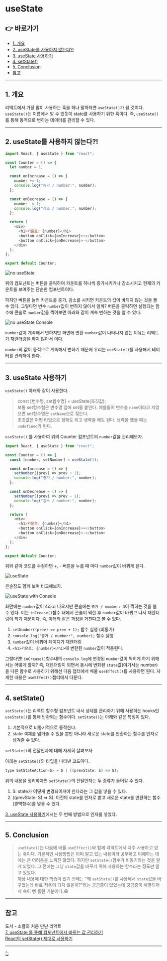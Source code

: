 # useState

## 👉 바로가기

- [1. 개요](#1-개요)
- [2. useState를 사용하지 않는다?!](#2-usestate를-사용하지-않는다)
- [3. useState 사용하기](#3-usestate-사용하기)
- [4. setState()](#4-setstate)
- [5. Conclusion](#5-conclusion)
- [참고](#참고)

---

## 1. 개요

리액트에서 가장 많이 사용하는 훅을 하나 말하자면 `useState()`가 될 것이다. `useState()`는 이름에서 알 수 있듯이 state를 사용하기 위한 훅이다. 즉, `useState()`를 통해 동적으로 변하는 데이터를 관리할 수 있다.

---

## 2. useState를 사용하지 않는다?!

```js
import React, { useState } from "react";

const Counter = () => {
  let number = 1;

  const onIncrease = () => {
    number += 1;
    console.log("증가 / number:", number);
  };

  const onDecrease = () => {
    number -= 1;
    console.log("감소 / number:", number);
  };

  return (
    <div>
      <h1>카운트: {number}</h1>
      <button onClick={onIncrease}>+</button>
      <button onClick={onDecrease}>-</button>
    </div>
  );
};

export default Counter;
```

![no useState](../image/React/UseState/noUseState.png)

위의 컴포넌트는 버튼을 클릭하여 카운트를 하나씩 증가시키거나 감소시키고 현재의 카운트를 보여주는 단순한 컴포넌트이다.

하지만 버튼을 눌러 카운트를 증가, 감소를 시키면 카운트의 값이 바뀌지 않는 것을 볼 수 있다. 그렇다면 변수 `number`값이 변하지 않아서 일까? 버튼을 클릭하면 실행되는 함수에 콘솔로 `number`값을 찍어보면 아래와 같이 계속 변하는 것을 알 수 있다.

![no useState Console](../image/React/UseState/nuUseStateConsole.png)

`number`값이 계속해서 변하지만 화면에 변환 `number`값이 나타나지 않는 이유는 리액트가 재랜더링을 하지 않아서 이다.

`number`의 값이 동적으로 계속해서 변하기 때문에 우리는 `useState()`를 사용해서 테이터를 관리해야 한다.

---

## 3. useState 사용하기

`useState()` 아래와 같이 사용한다.

> const [변수명, set함수명] = useState(초깃값);  
> 보통 set함수혐은 변수명 앞에 set를 붙인다. 예를들어 변수를 `name`이라고 지었으면 set함수명은 `setName`으로 짖는다.  
> 초깃값은 어떤 타입으로 정해도 되고 생략을 해도 된다. 생략을 했을 때는 `undefined`가 된다.

`useState()` 를 사용하여 위의 Counter 컴포넌트의 `number`값을 관리해보자.

```js
import React, { useState } from "react";

const Counter = () => {
  const [number, setNumber] = useState(1);

  const onIncrease = () => {
    setNumber((prev) => prev + 1);
    console.log("증가 / number:", number);
  };

  const onDecrease = () => {
    setNumber((prev) => prev - 1);
    console.log("감소 / number:", number);
  };

  return (
    <div>
      <h1>카운트: {number}</h1>
      <button onClick={onIncrease}>+</button>
      <button onClick={onDecrease}>-</button>
    </div>
  );
};

export default Counter;
```

위와 같이 코드를 수정하면 +, - 버튼을 누를 때 마다 `number`값이 바뀌게 된다.

![useState](../image/React/UseState/useState.png)

콘솔창도 함께 보며 비교해보자.

![useState with Console](../image/React/UseState/useStateConsole.png)

화면에는 `number`값이 4라고 나오지만 콘솔에는 `증가 / number: 3`이 찍히는 것을 볼 수 있다. 이는 `inCrease()`함수 내에서 콘솔이 찍힌 후 `number`값이 바뀌고 나서 재렌더링이 되기 때문이다. 즉, 아래와 같은 과정을 거친다고 볼 수 있다.

1. `setNumber((prev) => prev + 1);` 함수 실행 (비동기)
2. `console.log("증가 / number:", number);` 함수 실행
3. `number`값이 바뀌며 페이지가 재렌더링
4. `<h1>카운트: {number}</h1>`에 변한된 `number`값이 적용된다.

그렇다면! `inCrease()`함수내의 `consolo.log`에 변경된 `number`값이 찍히게 하기 위해서는 어떻게 할까? 즉, 재렌더링이 되면서 동시에 변화된 `state`값(여기서는 number)을 다른 함수로 사용하기 위해선 다음 챕터에서 배울 `useEffect()`를 사용하면 된다. 자세한 내용은 `useEffect()`챕터에서 다룬다.

---

## 4. setState()

`setState()`는 리액트 함수형 컴포넌트 내서 상태를 관리하기 위해 사용하는 hooks인 `useState()`를 통해 반환되는 함수이다. `setState()`는 아래와 같은 특징이 있다.

1. 기본적으로 비동기적으로 동작한다.
2. state 객체를 넘거줄 수 있을 뿐만 아니라 새로운 state를 반환하는 함수를 인자로 넘겨줄 수 있다.

`setState()`의 전달인자에 대해 자세히 살펴보자

아래는 `setState()`의 타입을 나타낸 코드이다.

```js
type SetStateAction<S> = S | ((prevState: S) => S);
```

위의 내용을 정리하자면 `setState()`의 전달인자는 두 종류가 들어갈 수 있다.

1. S: state가 어떻게 변경되어져야 한다라는 그 값을 넣을 수 있다.
2. ((prevState: S) => S): 이전의 state를 인자로 받고 새로운 state를 반환하는 함수(콜백함수)를 넣을 수 있다.

[3. useState 사용하기](#3-usestate-사용하기)에서는 두 번째 방법으로 인자를 넣었다.

---

## 5. Conclusion

> `useState()`는 다음에 배울 `useEffect()`와 함께 리액트에서 자주 사용하고 있는 훅이다. 기본적인 사용방법은 이미 알고 있는 내용이라 공부하고 이해하는 데에는 큰 어려움을 느끼진 않았다. 하지만 `setState()`함수가 비동기라는 것을 알게 되었다. 그 전에는 그냥 `state`값을 바꾸기 위해 사용하는 함수라는 정도만 알고 있었다.  
> 해당 내용에 대한 학습이 있기 전에는 "왜 `setState()`를 사용해서 `state`값을 바꾸었는데 바로 적용이 되지 않을까?"라는 궁금증이 있었는데 궁금증이 해결되어서 속이 뻥 뚫린 기분이다.😃

---

## 참고

도서 - 소플의 처음 만난 리액트  
[7. useState 를 통해 컴포넌트에서 바뀌는 값 관리하기](https://react.vlpt.us/basic/07-useState.html)  
[React의 setState() 제대로 사용하기](https://velog.io/@devjade/React%EC%9D%98-setState-%EC%A0%9C%EB%8C%80%EB%A1%9C-%EC%82%AC%EC%9A%A9%ED%95%98%EA%B8%B0)

---

[👆](#usestate)
